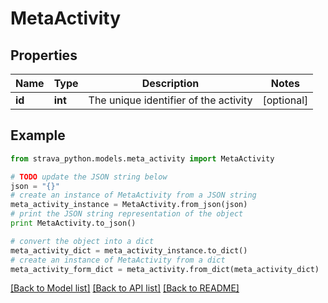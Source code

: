 # MetaActivity


## Properties
Name | Type | Description | Notes
------------ | ------------- | ------------- | -------------
**id** | **int** | The unique identifier of the activity | [optional] 

## Example

```python
from strava_python.models.meta_activity import MetaActivity

# TODO update the JSON string below
json = "{}"
# create an instance of MetaActivity from a JSON string
meta_activity_instance = MetaActivity.from_json(json)
# print the JSON string representation of the object
print MetaActivity.to_json()

# convert the object into a dict
meta_activity_dict = meta_activity_instance.to_dict()
# create an instance of MetaActivity from a dict
meta_activity_form_dict = meta_activity.from_dict(meta_activity_dict)
```
[[Back to Model list]](../README.md#documentation-for-models) [[Back to API list]](../README.md#documentation-for-api-endpoints) [[Back to README]](../README.md)


